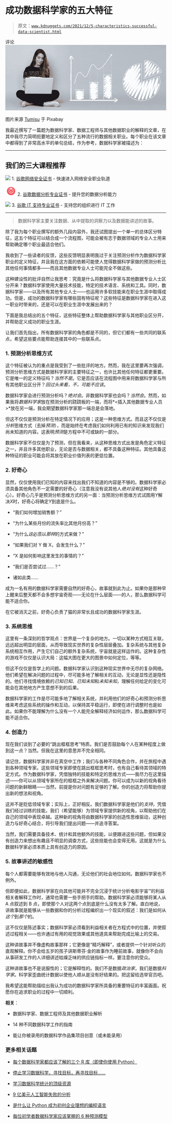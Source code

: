 # 成功数据科学家的五大特征

> 原文：[`www.kdnuggets.com/2021/12/5-characteristics-successful-data-scientist.html`](https://www.kdnuggets.com/2021/12/5-characteristics-successful-data-scientist.html)

评论 ![图像](img/30cdfe0816ee4df241ef69515418c54c.png)

图片来源 [Tumisu](https://pixabay.com/users/tumisu-148124/) 于 Pixabay

我最近撰写了一篇题为数据科学家、数据工程师与其他数据职业的解释的文章，在其中我尽力简明扼要地定义和区分了五种流行的数据相关职业。每个职业在该文章中都得到了非常高水平的单句总结，作为参考，数据科学家被描述为：

* * *

## 我们的三大课程推荐

![](img/0244c01ba9267c002ef39d4907e0b8fb.png) 1. [谷歌网络安全证书](https://www.kdnuggets.com/google-cybersecurity) - 快速进入网络安全职业轨道

![](img/e225c49c3c91745821c8c0368bf04711.png) 2. [谷歌数据分析专业证书](https://www.kdnuggets.com/google-data-analytics) - 提升您的数据分析能力

![](img/0244c01ba9267c002ef39d4907e0b8fb.png) 3. [谷歌 IT 支持专业证书](https://www.kdnuggets.com/google-itsupport) - 支持您的组织进行 IT 工作

* * *

> 数据科学家主要关注数据、从中提取的洞察力以及数据能讲述的故事。

除了我为每个职业撰写的额外几段内容外，我还试图提出一个单一的总体区分特征，这五个特征可以结合成一个流程图，可能会被有志于数据领域的专业人士用来帮助确定哪个职业最适合他们。

我收到了一些读者的反馈，这些反馈明显表明我过于关注预测分析作为数据科学家职业的定义特征，并且我在这方面的依赖可能使人觉得数据科学家做的预测分析比其他任何事情都多——而且其他数据专业人士可能完全不做这些。

这种建设性的批评自然让我思考：究竟是什么将数据科学家与其他数据专业人士区分开来？数据科学家使用大量技术技能，特定的技术语言、系统和工具。同时，数据科学家——以及所有其他专业人士——也运用许多软技能来在职业生涯中取得成功。但是，成功的数据科学家有哪些固有特征呢？这些特征是数据科学家在进入这一职业时带来的，还是可以在职业生涯中发展出来的？

下面是我总结出的五个特征，这些特征整体上帮助数据科学家与其他职业区分开，并帮助定义成功的职业生涯。

让我们首先指出，所有数据科学家的角色都是不同的，但它们都有一些共同的联系点，希望这些要点能帮助连接其中的一些联系点。

### 1\. 预测分析思维方式

这个特征被认为的重点是我受到了一些批评的地方。然而，我在这里要再次强调，预测分析思维方式是数据科学家的主要特征之一，也许比其他任何特征都更重要。它是唯一的定义特征吗？*当然不是*。它是否应该在流程图中用来将数据科学家与所有其他职业区分开？*回过头来看，不，可能不应该*。

数据科学家会进行预测分析吗？*绝对会*。非数据科学家也会吗？*当然会*。然而，如果我将*数据科学家*放在预测分析的跷跷板的一端，而将*<插入其他数据专业人员>*放在另一端，我会期望数据科学家那一端总是会落地。

但这不仅仅是预测分析在特定情况下的应用；这是一种思维方式。而且这不仅仅是*分析*思维方式（去掉*预测*），而是始终在考虑我们如何利用已有的知识来发现我们尚未知道的内容。这表明*预测*是方程中不可或缺的一部分。

数据科学家不仅仅是为了预测，但在我看来，从这种思维方式出发是角色定义特征之一，并且许多其他职业，无论是否与数据相关，都不具备这种特征。其他具备这种特征的职业可能会将其放在职业价值列表的更低位置。

### 2\. 好奇心

显然，仅仅使用我们已知的内容来找出我们不知道的内容是不够的。数据科学家必须具备其他角色不一定需要的好奇心（注意我没有说其他人*绝对没有*这种好奇心）。好奇心几乎是预测分析思维方式的另一面：当预测分析思维方式试图用*Y*解决*X*时，好奇心将确定*Y*到底是什么。

+   “我们如何增加销售额？”

+   “为什么某些月份的流失率比其他月份高？”

+   “为什么*这*必须以*那样*的方式来做？”

+   “如果我们对 Y 做 X，会发生什么？”

+   “X 是如何影响这里发生的事情的？”

+   “我们是否尝试过……？”

+   诸如此类……

成为一名有用的数据科学家需要自然的好奇心，故事就到此为止。如果你是那种早上醒来后整天都不会多想宇宙奇观——无论在什么层面——的人，那么数据科学可能不适合你。

在它被消灭之前，好奇心负责了猫的非常长且成功的数据科学家生涯。

### 3\. 系统思维

这里有一条深刻的哲学观点：世界是一个复杂的地方。一切以某种方式相互关联，远远超出明显的层面，从而导致现实世界的复杂性层层叠加。复杂系统与其他复杂系统相互作用，产生它们自己的额外复杂系统，宇宙就是这样运作的。这种复杂性的游戏不仅仅是认识大局：这幅大图在更大的图景中如何定位，等等。

但这不仅仅是哲学上的问题。数据科学家认识到这种现实世界中无尽的复杂网络。他们希望在解决问题的过程中，尽可能多地了解相关的互动，无论是显性还是隐性的。他们寻找情境依赖的*已知已知*、*已知未知*和*未知未知*，理解任何给定的变化可能会在其他地方产生意想不到的后果。

数据科学家的工作是尽可能多地了解相关系统，并利用他们的好奇心和预测分析思维来考虑这些系统的操作和互动，以保持其平稳运行，即使在进行调整时也是如此。如果你不能理解为什么没有一个人能完全解释经济如何运作，那么数据科学可能不适合你。

### 4\. 创造力

现在我们谈到了必要的“跳出框框思考”特质。我们是否鼓励每个人在某种程度上做到这一点？当然。但我在这里的意思并不完全相同。

请记住，数据科学家并非在真空中工作；我们与各种不同角色合作，并在旅程中遇到各种领域专家。这些领域专家即使在跳出框框思考时，也有自己看待其领域的特定方式。作为数据科学家，凭借独特的技能和特定的思维方式——我尽力在这里描述——你可以从领域专家所在的框框之外来解决问题。你可以成为以新的视角看待问题的新鲜眼睛——当然，前提是你对问题有足够的了解。你的创造力将帮助你提出新的想法和视角。

这并不是贬低领域专家；实际上，正好相反。我们数据科学家是他们的*支持*，凭借我们经过训练的技能，我们（希望能够）为领域专家提供新的视角，以帮助他们在自己的领域中表现卓越。这种新的视角将由数据科学家的创造性思维驱动，这种创造力与好奇心结合，将引导我们提出问题——并追寻答案。

当然，我们需要具备技术、统计和其他额外的技能，以便跟进这些问题，但如果没有创造力来想出有趣且不明显的调查方式，这些技能也会变得无用。这就是为什么数据科学家必须本质上具有创造力的原因。

### 5. 故事讲述的敏感性

每个人都需要能够有效地与他人沟通，无论他们的社会地位如何。数据科学家也不例外。

但即便如此，数据科学家在向其他可能并不完全沉浸于统计分析电影宇宙™的利益相关者解释工作时，通常也需要一些手把手的帮助。数据科学家必须能够将某人从 A 点叙述到 B 点，即使那个人对这两个点到底是什么没有太多了解。直白地说，讲故事就是能够从一些数据和你的分析过程编织出一个现实的叙述：我们是如何从*这个*到*那个*的。

这不仅仅是陈述事实；数据科学家必须看到利益相关者在方程式中的位置，并使叙述过程相关——也许通过有用的视觉效果或其他道具来帮助完成比喻上的交易。

这种讲故事并不像虚构故事那样；它更像是“精巧解释”，或者提供一个针对听众的直观解释。你不会给五岁的孩子讲斯蒂芬·金的故事作为睡前故事，就像你不会向从事研发工作的人详细讲述枯燥乏味的供应链指标一样。要注意你的受众。

这种讲故事也不是说服性的；它是解释性的。我们不是数据*政治家*，我们是数据*科学家*。科学家歪曲统计数据以使他人顺从是没有好结果的。把这留给选举官员吧。

我希望这能帮助描绘出我认为成功的数据科学家所具备的重要特征的丰富画面。祝愿你在追求职业的过程中一切顺利。

**相关**：

+   数据科学家、数据工程师及其他数据职业解析

+   14 种不同数据科学工作的指南

+   能让你被录用的数据科学作品集项目创意（或未能录用）

### 更多相关话题

+   [每个数据科学家都应该了解的三个 R 库（即使你使用 Python）](https://www.kdnuggets.com/2021/12/three-r-libraries-every-data-scientist-know-even-python.html)

+   [停止学习数据科学，寻找目标，再寻找目标……](https://www.kdnuggets.com/2021/12/stop-learning-data-science-find-purpose.html)

+   [学习数据科学统计的顶级资源](https://www.kdnuggets.com/2021/12/springboard-top-resources-learn-data-science-statistics.html)

+   [9 亿美元人工智能失败的分析](https://www.kdnuggets.com/2021/12/9b-ai-failure-examined.html)

+   [是什么让 Python 成为初创企业理想的编程语言](https://www.kdnuggets.com/2021/12/makes-python-ideal-programming-language-startups.html)

+   [每位初学者数据科学家应该掌握的 6 种预测模型](https://www.kdnuggets.com/2021/12/6-predictive-models-every-beginner-data-scientist-master.html)
